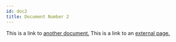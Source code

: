 ```yaml
---
id: doc2
title: Document Number 2
---
```


This is a link to [another document.](doc3.md) This is a link to an [external page.](https://eduquetouschiens.com/)
